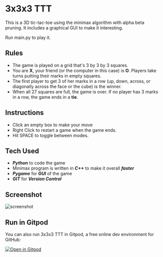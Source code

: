 # 3x3x3 TTT
This is a 3D tic-tac-toe using the minimax algorithm with alpha beta pruning. It includes a graphical GUI to make it interesting.

Run main.py to play it.

## Rules
- The game is played on a grid that's 3 by 3 by 3 squares.
- You are **X**, your friend (or the computer in this case) is **O**. Players take turns putting their marks in empty squares.
- The first player to get 3 of her marks in a row (up, down, across, or diagonally across the face or the cube) is the winner.
- When all 27 squares are full, the game is over. If no player has 3 marks in a row, the game ends in a **tie**.

## Instructions
- Click an empty box to make your move
- Right Click to restart a game when the game ends.
- Hit SPACE to toggle between modes.

## Tech Used
- ***Python*** to code the game
- Minimax program is written in ***C++*** to make it overall ***faster***
- ***Pygame*** for ***GUI*** of the game
- ***GIT*** for ***Version Control***


## Screenshot
![screenshot](https://github.com/myselfpawanraj/3D-Tic-Tac-Toe/resources/screenshot.PNG)


## Run in Gitpod
You can also run 3x3x3 TTT in Gitpod, a free online dev environment for GitHub:

[![Open in Gitpod](https://gitpod.io/button/open-in-gitpod.svg)](https://gitpod.io/#https://github.com/myselfpawanraj/3D-Tic-Tac-Toe)

